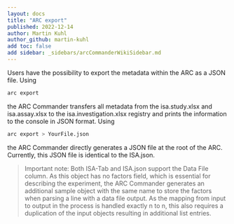 ```yaml
---
layout: docs
title: "ARC export"
published: 2022-12-14
author: Martin Kuhl
author_github: martin-kuhl
add toc: false
add sidebar: _sidebars/arcCommanderWikiSidebar.md
---
```


Users have the possibility to export the metadata within the ARC as a JSON file. Using 

```bash
arc export
```

the ARC Commander transfers all metadata from the isa.study.xlsx and isa.assay.xlsx to the isa.investigation.xlsx registry and prints the information to the console in JSON format. Using

```bash
arc export > YourFile.json
```

the ARC Commander directly generates a JSON file at the root of the ARC. Currently, this JSON file is identical to the ISA.json.

> Important note: Both ISA-Tab and ISA.json support the Data File column. As this object has no factors field, which is essential for describing the experiment, the ARC Commander generates an additional sample object with the same name to store the factors when parsing a line with a data file output. As the mapping from input to output in the process is handled exactly n to n, this also requires a duplication of the input objects resulting in additional list entries.